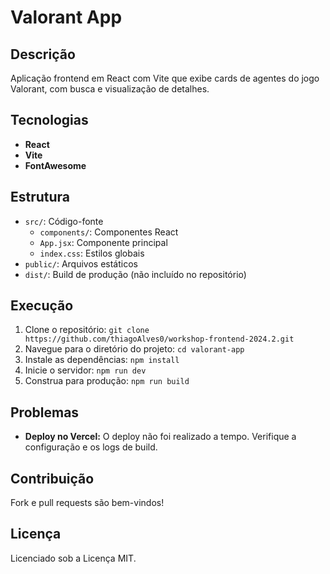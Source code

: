 # Valorant App

## Descrição

Aplicação frontend em React com Vite que exibe cards de agentes do jogo Valorant, com busca e visualização de detalhes.

## Tecnologias

- **React**
- **Vite**
- **FontAwesome**

## Estrutura

- `src/`: Código-fonte
  - `components/`: Componentes React
  - `App.jsx`: Componente principal
  - `index.css`: Estilos globais
- `public/`: Arquivos estáticos
- `dist/`: Build de produção (não incluído no repositório)

## Execução

1. Clone o repositório: `git clone https://github.com/thiagoAlves0/workshop-frontend-2024.2.git`
2. Navegue para o diretório do projeto: `cd valorant-app`
3. Instale as dependências: `npm install`
4. Inicie o servidor: `npm run dev`
5. Construa para produção: `npm run build`

## Problemas

- **Deploy no Vercel:** O deploy não foi realizado a tempo. Verifique a configuração e os logs de build.

## Contribuição

Fork e pull requests são bem-vindos!

## Licença

Licenciado sob a Licença MIT.
